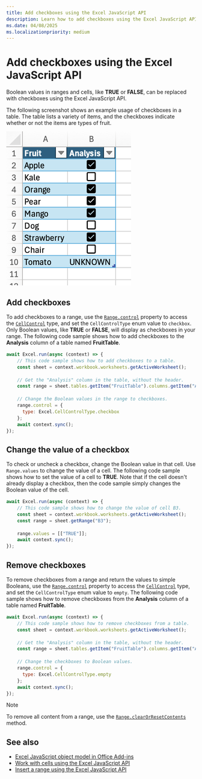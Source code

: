 ```yaml
---
title: Add checkboxes using the Excel JavaScript API
description: Learn how to add checkboxes using the Excel JavaScript API.
ms.date: 04/08/2025
ms.localizationpriority: medium
---
```


# Add checkboxes using the Excel JavaScript API

Boolean values in ranges and cells, like **TRUE** or **FALSE**, can be replaced with checkboxes using the Excel JavaScript API.

The following screenshot shows an example usage of checkboxes in a table. The table lists a variety of items, and the checkboxes indicate whether or not the items are types of fruit.

![A table with checkboxes in the second column.](../images/excel-range-checkbox-table.png)

## Add checkboxes

To add checkboxes to a range, use the [`Range.control`](/javascript/api/excel/excel.range#excel-excel-range-control-member) property to access the [`CellControl`](/javascript/api/excel/excel.cellcontrol) type, and set the `CellControlType` enum value to `checkbox`. Only Boolean values, like **TRUE** or **FALSE**, will display as checkboxes in your range. The following code sample shows how to add checkboxes to the **Analysis** column of a table named **FruitTable**.

```js
await Excel.run(async (context) => {
    // This code sample shows how to add checkboxes to a table.
    const sheet = context.workbook.worksheets.getActiveWorksheet();

    // Get the "Analysis" column in the table, without the header.
    const range = sheet.tables.getItem("FruitTable").columns.getItem("Analysis").getDataBodyRange();

    // Change the Boolean values in the range to checkboxes.
    range.control = {
      type: Excel.CellControlType.checkbox
    };
    await context.sync();
});
```

## Change the value of a checkbox

To check or uncheck a checkbox, change the Boolean value in that cell. Use `Range.values` to change the value of a cell. The following code sample shows how to set the value of a cell to **TRUE**. Note that if the cell doesn't already display a checkbox, then the code sample simply changes the Boolean value of the cell.

```js
await Excel.run(async (context) => {
    // This code sample shows how to change the value of cell B3.
    const sheet = context.workbook.worksheets.getActiveWorksheet();
    const range = sheet.getRange("B3");

    range.values = [["TRUE"]];
    await context.sync();
});
```

## Remove checkboxes

To remove checkboxes from a range and return the values to simple Booleans, use the [`Range.control`](/javascript/api/excel/excel.range#excel-excel-range-control-member) property to access the [`CellControl`](/javascript/api/excel/excel.cellcontrol) type, and set the `CellControlType` enum value to `empty`. The following code sample shows how to remove checkboxes from the **Analysis** column of a table named **FruitTable**.

```js
await Excel.run(async (context) => {
    // This code sample shows how to remove checkboxes from a table.
    const sheet = context.workbook.worksheets.getActiveWorksheet();

    // Get the "Analysis" column in the table, without the header.
    const range = sheet.tables.getItem("FruitTable").columns.getItem("Analysis").getDataBodyRange();

    // Change the checkboxes to Boolean values.
    range.control = {
      type: Excel.CellControlType.empty
    };
    await context.sync();
});
```

> [!NOTE]
> To remove all content from a range, use the [`Range.clearOrResetContents`](/javascript/api/excel/excel.range#excel-excel-range-clearorresetcontents-member(1)) method.

## See also

- [Excel JavaScript object model in Office Add-ins](excel-add-ins-core-concepts.md)
- [Work with cells using the Excel JavaScript API](excel-add-ins-cells.md)
- [Insert a range using the Excel JavaScript API](excel-add-ins-ranges-insert.md)
